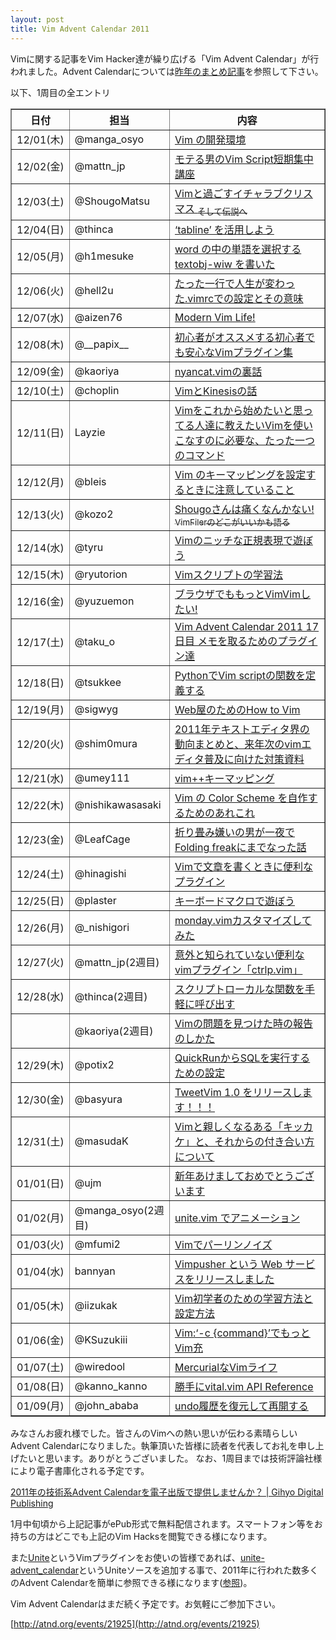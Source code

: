 ```yaml
---
layout: post
title: Vim Advent Calendar 2011
---
```


Vimに関する記事をVim Hacker達が繰り広げる「Vim Advent Calendar」が行われました。Advent Calendarについては[昨年のまとめ記事](http://gihyo.jp/news/info/2010/12/0102)を参照して下さい。

以下、1周目の全エントリ

<table border="1">
<tr>
	<th>日付</th>
	<th>担当</th>
	<th>内容</th>
</tr>
<tr>
	<td>12/01(木)</td>
	<td>@manga_osyo</td>
	<td><a href="http://d.hatena.ne.jp/osyo-manga/20111201/1322665228">Vim の開発環境</a></td>
</tr>
<tr>
	<td>12/02(金)</td>
	<td>@mattn_jp</td>
	<td><a href="http://mattn.kaoriya.net/software/vim/20111202085236.htm">モテる男のVim Script短期集中講座</a></td>
</tr>
<tr>
	<td>12/03(土)</td>
	<td>@ShougoMatsu</td>
	<td><a href="http://vinarian.blogspot.com/2011/12/vim.html">Vimと過ごすイチャラブクリスマス <sub>そして伝説へ</sub></a></td>
</tr>
<tr>
	<td>12/04(日)</td>
	<td>@thinca</td>
	<td><a href="http://d.hatena.ne.jp/thinca/20111204/1322932585">&#8216;tabline&#8217; を活用しよう</a></td>
</tr>
<tr>
	<td>12/05(月)</td>
	<td>@h1mesuke</td>
	<td><a href="http://d.hatena.ne.jp/h1mesuke/20111205/p1">word の中の単語を選択する textobj-wiw を書いた</a></td>
</tr>
<tr>
	<td>12/06(火)</td>
	<td>@hell2u</td>
	<td><a href="http://hail2u.net/blog/software/only-one-line-life-changing-vimrc-setting.html">たった一行で人生が変わった.vimrcでの設定とその意味</a></td>
</tr>
<tr>
	<td>12/07(水)</td>
	<td>@aizen76</td>
	<td><a href="http://d.hatena.ne.jp/alwei/20111206/1323187998">Modern Vim Life!</a></td>
</tr>
<tr>
	<td>12/08(木)</td>
	<td>@__papix__</td>
	<td><a href="http://papix.hateblo.jp/entry/2011/12/08/130431">初心者がオススメする初心者でも安心なVimプラグイン集</a></td>
</tr>
<tr>
	<td>12/09(金)</td>
	<td>@kaoriya</td>
	<td><a href="http://www.kaoriya.net/blog/201112/20111209">nyancat.vimの裏話</a></td>
</tr>
<tr>
	<td>12/10(土)</td>
	<td>@choplin</td>
	<td><a href="http://choplin.hatenablog.com/entry/2011/12/10/222645">VimとKinesisの話</a></td>
</tr>
<tr>
	<td>12/11(日)</td>
	<td>Layzie</td>
	<td><a href="http://d.hatena.ne.jp/Layzie/20111211/1323534985">Vimをこれから始めたいと思ってる人達に教えたいVimを使いこなすのに必要な、たった一つのコマンド</a></td>
</tr>
<tr>
	<td>12/12(月)</td>
	<td>@bleis</td>
	<td><a href="http://d.hatena.ne.jp/bleis-tift/20111212/1323688696">Vim のキーマッピングを設定するときに注意していること</a></td>
</tr>
<tr>
	<td>12/13(火)</td>
	<td>@kozo2</td>
	<td><a href="http://d.hatena.ne.jp/kozo2/20111213/1323788056">Shougoさんは痛くなんかない! <sub>VimFilerのどこがいいかも語る</sub></a></td>
</tr>
<tr>
	<td>12/14(水)</td>
	<td>@tyru</td>
	<td><a href="http://d.hatena.ne.jp/tyru/20111214/play_with_vim_regexp">Vimのニッチな正規表現で遊ぼう</a></td>
</tr>
<tr>
	<td>12/15(木)</td>
	<td>@ryutorion</td>
	<td><a href="http://mklearning.blogspot.com/2011/12/vim-vim-advent-calendar-201115.html">Vimスクリプトの学習法</a></td>
</tr>
<tr>
	<td>12/16(金)</td>
	<td>@yuzuemon</td>
	<td><a href="http://d.hatena.ne.jp/Yuzuemon/20111216/1324047632">ブラウザでももっとVimVimしたい!</a></td>
</tr>
<tr>
	<td>12/17(土)</td>
	<td>@taku_o</td>
	<td><a href="http://nanasi.jp/articles/howto/note/adventcalendar2011-memo.html">Vim Advent Calendar 2011 17日目 メモを取るためのプラグイン達</a></td>
</tr>
<tr>
	<td>12/18(日)</td>
	<td>@tsukkee</td>
	<td><a href="http://relaxedcolumn.blog8.fc2.com/blog-entry-170.html">PythonでVim scriptの関数を定義する</a></td>
</tr>
<tr>
	<td>12/19(月)</td>
	<td>@sigwyg</td>
	<td><a href="http://archiva.jp/web/tool/how_to_vim_1.html" title="表">Web屋のためのHow to Vim</a></td>
</tr>
<tr>
	<td>12/20(火)</td>
	<td>@shim0mura</td>
	<td><a href="http://d.hatena.ne.jp/shim0mura/20111220/1324575061">2011年テキストエディタ界の動向まとめと、来年次のvimエディタ普及に向けた対策資料</a></td>
</tr>
<tr>
	<td>12/21(水)</td>
	<td>@umey111</td>
	<td><a href="http://umeji.blogspot.com/2011/12/21vim.html">vim++キーマッピング</a></td>
</tr>
<tr>
	<td>12/22(木)</td>
	<td>@nishikawasasaki</td>
	<td><a href="http://d.hatena.ne.jp/nishikawasasaki/20111222/1324547769">Vim の Color Scheme を自作するためのあれこれ</a></td>
</tr>
<tr>
	<td>12/23(金)</td>
	<td>@LeafCage</td>
	<td><a href="http://d.hatena.ne.jp/leafcage/20111223/1324705686">折り畳み嫌いの男が一夜でFolding freakにまでなった話</a></td>
</tr>
<tr>
	<td>12/24(土)</td>
	<td>@hinagishi</td>
	<td><a href="http://hinagishi.hateblo.jp/entry/2011/12/24/194319">Vimで文章を書くときに便利なプラグイン</a></td>
</tr>
<tr>
	<td>12/25(日)</td>
	<td>@plaster</td>
	<td><a href="http://pla.asablo.jp/blog/2011/12/25/6260487">キーボードマクロで遊ぼう</a></td>
</tr>
<tr>
	<td>12/26(月)</td>
	<td>@_nishigori</td>
	<td><a href="http://nishigori.blogspot.com/2011/12/vim-advent-calender-26.html">monday.vimカスタマイズしてみた</a></td>
</tr>
<tr>
	<td>12/27(火)</td>
	<td>@mattn_jp(2週目)</td>
	<td><a href="http://mattn.kaoriya.net/software/vim/20111228013428.htm">意外と知られていない便利なvimプラグイン「ctrlp.vim」</a></td>
</tr>
<tr>
	<td>12/28(水)</td>
	<td>@thinca(2週目)</td>
	<td><a href="http://d.hatena.ne.jp/thinca/20111228/1325077104">スクリプトローカルな関数を手軽に呼び出す</a></td>
</tr>
<tr>
	<td></td>
	<td>@kaoriya(2週目)</td>
	<td><a href="http://www.kaoriya.net/blog/201112/20111228">Vimの問題を見つけた時の報告のしかた</a></td>
</tr>
<tr>
	<td>12/29(木)</td>
	<td>@potix2</td>
	<td><a href="http://potix2.blogspot.com/2011/12/quickrunsqlmysql.html" title="MySQL用">QuickRunからSQLを実行するための設定</a></td>
</tr>
<tr>
	<td>12/30(金)</td>
	<td>@basyura</td>
	<td><a href="http://d.hatena.ne.jp/basyura/20111230/p1">TweetVim 1.0 をリリースします！！！</a></td>
</tr>
<tr>
	<td>12/31(土)</td>
	<td>@masudaK</td>
	<td><a href="http://d.hatena.ne.jp/masudaK/20111231/1325259077">Vimと親しくなるある「キッカケ」と、それからの付き合い方について</a></td>
</tr>
<tr>
	<td>01/01(日)</td>
	<td>@ujm</td>
	<td><a href="http://vim-users.jp/2012/01/happy-new-year-vim/">新年あけましておめでとうございます</a></td>
</tr>
<tr>
	<td>01/02(月)</td>
	<td>@manga_osyo(2週目)</td>
	<td><a href="http://d.hatena.ne.jp/osyo-manga/20120107/1325900608">unite.vim でアニメーション</a></td>
</tr>
<tr>
	<td>01/03(火)</td>
	<td>@mfumi2</td>
	<td><a href="http://d.hatena.ne.jp/mFumi/20120102/1325519837">Vimでパーリンノイズ</a></td>
</tr>
<tr>
	<td>01/04(水)</td>
	<td>bannyan</td>
	<td><a href="http://d.hatena.ne.jp/bannyan/20120104/1325689087">Vimpusher という Web サービスをリリースしました</a></td>
</tr>
<tr>
	<td>01/05(木)</td>
	<td>@iizukak</td>
	<td><a href="http://iizukak.com/?p=1600">Vim初学者のための学習方法と設定方法</a></td>
</tr>
<tr>
	<td>01/06(金)</td>
	<td>@KSuzukiii</td>
	<td><a href="http://lsifrontend.blog100.fc2.com/blog-entry-217.html">Vim:&#8216;-c {command}&#8217;でもっとVim充</a></td>
</tr>
<tr>
	<td>01/07(土)</td>
	<td>@wiredool </td>
	<td><a href="http://d.hatena.ne.jp/wiredool/20120106/1325868063">MercurialなVimライフ</a></td>
</tr>
<tr>
	<td>01/08(日)</td>
	<td>@kanno_kanno</td>
	<td><a href="http://d.hatena.ne.jp/kanno_kanno/20120107/1325949855">勝手にvital.vim <span class="caps">API</span> Reference</a></td>
</tr>
<tr>
	<td>01/09(月)</td>
	<td>@john_ababa</td>
	<td><a href="http://d.hatena.ne.jp/abulia/20120108/1326041427">undo履歴を復元して再開する</a></td>
</tr>
</table>

みなさんお疲れ様でした。皆さんのVimへの熱い思いが伝わる素晴らしいAdvent Calendarになりました。執筆頂いた皆様に読者を代表してお礼を申し上げたいと思います。ありがとうございました。
なお、1周目までは技術評論社様により電子書庫化される予定です。

[2011年の技術系Advent Calendarを電子出版で提供しませんか？ | Gihyo Digital Publishing](https://gihyo.jp/dp/information/operation/201111/2801)

1月中旬頃から上記記事がePub形式で無料配信されます。スマートフォン等をお持ちの方はどこでも上記のVim Hacksを閲覧できる様になります。

また[Unite](https://github.com/Shougo/unite.vim)というVimプラグインをお使いの皆様であれば、[unite-advent\_calendar](https://github.com/mattn/unite-advent\_calendar)というUniteソースを追加する事で、2011年に行われた数多くのAdvent Calendarを簡単に参照できる様になります([参照](http://mattn.kaoriya.net/software/vim/20111209190210.htm))。

Vim Advent Calendarはまだ続く予定です。お気軽にご参加下さい。

[http://atnd.org/events/21925](http://atnd.org/events/21925)
